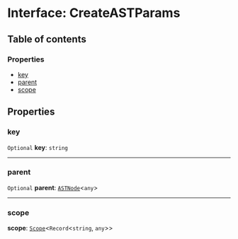 # Interface: CreateASTParams

## Table of contents

### Properties

* [key](/en/auto-docs/variable-core/interfaces/CreateASTParams.md#key)
* [parent](/en/auto-docs/variable-core/interfaces/CreateASTParams.md#parent)
* [scope](/en/auto-docs/variable-core/interfaces/CreateASTParams.md#scope)

## Properties

### key

`Optional` **key**: `string`

***

### parent

`Optional` **parent**: [`ASTNode`](/en/auto-docs/variable-core/classes/ASTNode.md)<`any`>

***

### scope

**scope**: [`Scope`](/en/auto-docs/variable-core/classes/Scope.md)<`Record`<`string`, `any`>>
